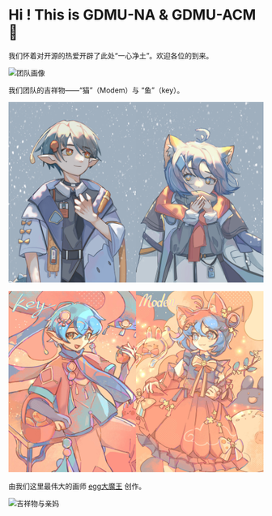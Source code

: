 # Hi ! This is GDMU-NA &  GDMU-ACM👋

我们怀着对开源的热爱开辟了此处“一心净土”。欢迎各位的到来。

![团队画像](https://github.com/gdmuna/.github/blob/main/profile/TeamDiagram.jpg?raw=true)


我们团队的吉祥物——“猫”（Modem）与 “鱼”（key）。

![团队画像](https://github.com/gdmuna/.github/blob/main/profile/NA_ACM.jpg?raw=true)

![团队画像](https://github.com/gdmuna/.github/blob/main/profile/NA_ACM2.jpg?raw=true)


由我们这里最伟大的画师 [egg大魔王](https://eggdamowang.art)  创作。

![吉祥物与亲妈](https://github.com/gdmuna/.github/blob/main/profile/cat_egg.png?raw=true)
